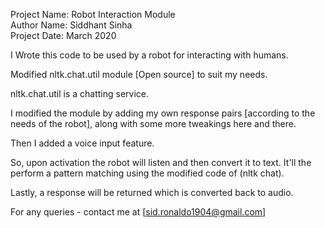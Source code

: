 Project Name: Robot Interaction Module <br> 
Author Name: Siddhant Sinha <br>
Project Date: March 2020 <br> 


I Wrote this code to be used by a robot for interacting with humans.

Modified nltk.chat.util module [Open source] to suit my needs.

nltk.chat.util is a chatting service.

I modified the module by adding my own response pairs [according to the needs of the robot], along with some more tweakings here and there.

Then I added a voice input feature.

So, upon activation the robot will listen and then convert it to text. It'll the perform a pattern matching using the modified code of (nltk chat).

Lastly, a response will be returned which is converted back to audio.

For any queries - contact me at [sid.ronaldo1904@gmail.com]
